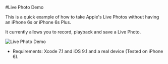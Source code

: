 #Live Photo Demo

This is a quick example of how to take Apple's Live Photos without having an iPhone 6s or iPhone 6s Plus.

It currently allows you to record, playback and save a Live Photo.

![Live Photo Demo](https://github.com/genadyo/LivePhotoDemo/raw/master/Media/Live_Photo_Demo.gif)

* Requirements: Xcode 7.1 and iOS 9.1 and a real device (Tested on iPhone 6).
